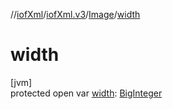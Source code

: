 //[iofXml](../../../index.md)/[iofXml.v3](../index.md)/[Image](index.md)/[width](width.md)

# width

[jvm]\
protected open var [width](width.md): [BigInteger](https://docs.oracle.com/javase/8/docs/api/java/math/BigInteger.html)
